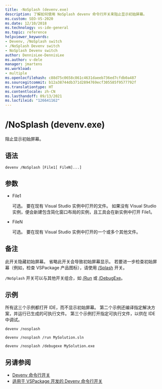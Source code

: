 ```yaml
---
title: -NoSplash (devenv.exe)
description: 了解如何使用 NoSplash devenv 命令行开关来阻止显示初始屏幕。
ms.custom: SEO-VS-2020
ms.date: 12/10/2018
ms.technology: vs-ide-general
ms.topic: reference
helpviewer_keywords:
- Devenv, /NoSplash switch
- /NoSplash Devenv switch
- NoSplash Devenv switch
author: DennisLee-DennisLee
ms.author: v-dele
manager: jmartens
ms.workload:
- multiple
ms.openlocfilehash: c88d75c0658c861c4631daeeb736ed7cfdb0a487
ms.sourcegitcommit: b12a38744db371d2894769ecf305585f9577792f
ms.translationtype: HT
ms.contentlocale: zh-CN
ms.lasthandoff: 09/13/2021
ms.locfileid: "126641162"
---
```

# <a name="nosplash-devenvexe"></a>/NoSplash (devenv.exe)

阻止显示初始屏幕。

## <a name="syntax"></a>语法

```shell
devenv /NoSplash [File1[ FileN]...]
```

## <a name="arguments"></a>参数

- File1

  可选。 要在现有 Visual Studio 实例中打开的文件。 如果没有 Visual Studio 实例，便会新建包含简化窗口布局的实例，且工具会在新实例中打开 File1。

- FileN

  可选。 要在现有 Visual Studio 实例中打开的一个或多个其他文件。

## <a name="remarks"></a>备注

此开关隐藏初始屏幕。 省略此开关会导致初始屏幕显示。 若要进一步检查初始屏幕（例如，检查 VSPackage 产品图标），请使用 [/Splash](../../extensibility/devenv-command-line-switches-for-vspackage-development.md) 开关。

`/NoSplash` 开关可以与其他开关组合，如 [/Run](run-devenv-exe.md) 或 [/DebugExe](debugexe-devenv-exe.md)。

## <a name="example"></a>示例

所有这三个示例都打开 IDE，而不显示初始屏幕。 第二个示例还编译指定解决方案，并运行已生成的可执行文件。 第三个示例打开指定可执行文件，以供在 IDE 中调试。

```shell
devenv /nosplash

devenv /nosplash /run MySolution.sln

devenv /nosplash /debugexe MySolution.exe
```

## <a name="see-also"></a>另请参阅

- [Devenv 命令行开关](../../ide/reference/devenv-command-line-switches.md)
- [适用于 VSPackage 开发的 Devenv 命令行开关](../../extensibility/devenv-command-line-switches-for-vspackage-development.md)
